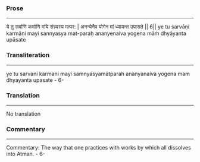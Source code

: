 ### Prose 
 --- 
ये तु सर्वाणि कर्माणि मयि संन्न्यस्य मत्पर: |
अनन्येनैव योगेन मां ध्यायन्त उपासते || 6||
ye tu sarvāṇi karmāṇi mayi sannyasya mat-paraḥ
ananyenaiva yogena māṁ dhyāyanta upāsate

### Transliteration 
 --- 
ye tu sarvani karmani mayi samnyasyamatparah ananyanaiva yogena mam dhyayanta upasate - 6-

### Translation 
 --- 
No translation

### Commentary 
 --- 
Commentary: The way that one practices with works by which all dissolves into Atman. - 6-